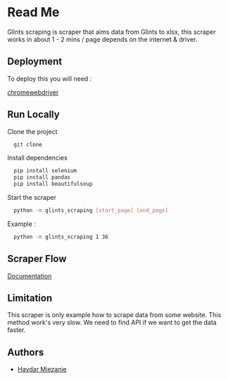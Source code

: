 
# Read Me

Glints scraping is scraper that aims data from Glints to xlsx, this scraper works in about 1 - 2 mins / page depends on the internet & driver.


## Deployment

To deploy this you will need :

[chromewebdriver](https://chromedriver.chromium.org/downloads)



## Run Locally

Clone the project

```bash
  git clone 
```

Install dependencies

```bash
  pip install selenium
  pip install pandas
  pip install beautifulsoup
```

Start the scraper

```bash
  python -m glints_scraping [start_page] [end_page]
```
Example :

```bash
  python -m glints_scraping 1 36
```
## Scraper Flow

[Documentation](https://linktodocumentation)


## Limitation

This scraper is only example how to scrape data from some website. This method work's very slow. We need to find API if we want to get the data faster.

## Authors

- [Haydar Miezanie](https://github.com/haydarmiezanie)

